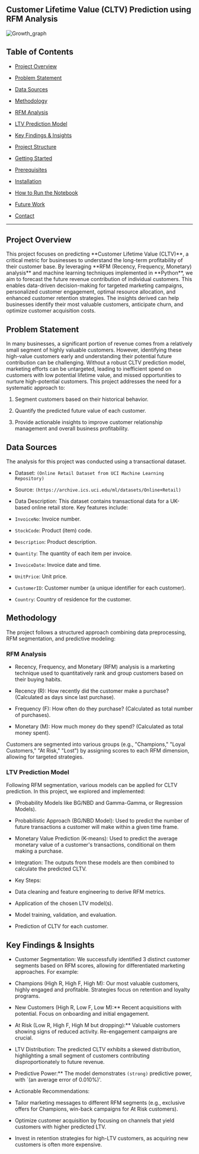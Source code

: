 ## Customer Lifetime Value (CLTV) Prediction using RFM Analysis



![Growth_graph](https://i.postimg.cc/Hx3pdd1Q/bar-graph-business-growth-pastel-color-3d-render-free.png)





## Table of Contents

- [Project Overview](#project-overview)

- [Problem Statement](#problem-statement)

- [Data Sources](#data-sources)

- [Methodology](#methodology)

- [RFM Analysis](#rfm-analysis)

- [LTV Prediction Model](#ltv-prediction-model)

- [Key Findings \& Insights](#key-findings--insights)

- [Project Structure](#project-structure)

- [Getting Started](#getting-started)

- [Prerequisites](#prerequisites)

- [Installation](#installation)

- [How to Run the Notebook](#how-to-run-the-notebook)

- [Future Work](#future-work)

- [Contact](#contact)



---



## Project Overview



This project focuses on predicting \*\*Customer Lifetime Value (CLTV)\*\*, a critical metric for businesses to understand the long-term profitability of their customer base. By leveraging \*\*RFM (Recency, Frequency, Monetary) analysis\*\* and machine learning techniques implemented in \*\*Python\*\*, we aim to forecast the future revenue contribution of individual customers. This enables data-driven decision-making for targeted marketing campaigns, personalized customer engagement, optimal resource allocation, and enhanced customer retention strategies. The insights derived can help businesses identify their most valuable customers, anticipate churn, and optimize customer acquisition costs.



## Problem Statement



In many businesses, a significant portion of revenue comes from a relatively small segment of highly valuable customers. However, identifying these high-value customers early and understanding their potential future contribution can be challenging. Without a robust CLTV prediction model, marketing efforts can be untargeted, leading to inefficient spend on customers with low potential lifetime value, and missed opportunities to nurture high-potential customers. This project addresses the need for a systematic approach to:

1.  Segment customers based on their historical behavior.

2.  Quantify the predicted future value of each customer.

3.  Provide actionable insights to improve customer relationship management and overall business profitability.



## Data Sources

The analysis for this project was conducted using a transactional dataset.



* Dataset: `(Online Retail Dataset from UCI Machine Learning Repository)`

* Source: `(https://archive.ics.uci.edu/ml/datasets/Online+Retail)`

* Data Description: This dataset contains transactional data for a UK-based online retail store. Key features include:

 * `InvoiceNo`: Invoice number.

 * `StockCode`: Product (item) code.

 * `Description`: Product description.

 * `Quantity`: The quantity of each item per invoice.

 * `InvoiceDate`: Invoice date and time.

 * `UnitPrice`: Unit price.

 * `CustomerID`: Customer number (a unique identifier for each customer).

 * `Country`: Country of residence for the customer.



## Methodology



The project follows a structured approach combining data preprocessing, RFM segmentation, and predictive modeling:



### RFM Analysis



* Recency, Frequency, and Monetary (RFM) analysis is a marketing technique used to quantitatively rank and group customers based on their buying habits.

* Recency (R): How recently did the customer make a purchase? (Calculated as days since last purchase).

* Frequency (F): How often do they purchase? (Calculated as total number of purchases).

* Monetary (M): How much money do they spend? (Calculated as total money spent).



Customers are segmented into various groups (e.g., "Champions," "Loyal Customers," "At Risk," "Lost") by assigning scores to each RFM dimension, allowing for targeted strategies.



### LTV Prediction Model



Following RFM segmentation, various models can be applied for CLTV prediction. In this project, we explored and implemented:

* (Probability Models like BG/NBD and Gamma-Gamma, or Regression Models).

* Probabilistic Approach (BG/NBD Model): Used to predict the number of future transactions a customer will make within a given time frame.

* Monetary Value Prediction (K-means): Used to predict the average monetary value of a customer's transactions, conditional on them making a purchase.

* Integration: The outputs from these models are then combined to calculate the predicted CLTV.

* Key Steps:

* Data cleaning and feature engineering to derive RFM metrics.

* Application of the chosen LTV model(s).

* Model training, validation, and evaluation.

* Prediction of CLTV for each customer.



## Key Findings \& Insights


* Customer Segmentation: We successfully identified 3 distinct customer segments based on RFM scores, allowing for differentiated marketing approaches. For example:

* Champions (High R, High F, High M): Our most valuable customers, highly engaged and profitable. Strategies focus on retention and loyalty programs.

* New Customers (High R, Low F, Low M):\*\* Recent acquisitions with potential. Focus on onboarding and initial engagement.

* At Risk (Low R, High F, High M but dropping):\*\* Valuable customers showing signs of reduced activity. Re-engagement campaigns are crucial.

* LTV Distribution: The predicted CLTV exhibits a skewed distribution, highlighting a small segment of customers contributing disproportionately to future revenue.

* Predictive Power:\*\* The model demonstrates `(strong)` predictive power, with `(an average error of 0.010%)'.

* Actionable Recommendations:

 * Tailor marketing messages to different RFM segments (e.g., exclusive offers for Champions, win-back campaigns for At Risk customers).

* Optimize customer acquisition by focusing on channels that yield customers with higher predicted LTV.

* Invest in retention strategies for high-LTV customers, as acquiring new customers is often more expensive.

